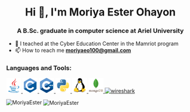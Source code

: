 <h1 align="center">Hi 👋, I'm Moriya Ester Ohayon</h1>
<h3 align="center">A B.Sc. graduate in computer science at Ariel University</h3>


- 🔭 I teached at the Cyber Education Center in the Mamriot program
- 📫 How to reach me **moriyaeo100@gmail.com**

<h3 align="left">Languages and Tools:</h3>
<p align="left">
    <a href="https://www.java.com" target="_blank" rel="noreferrer"> <img src="https://raw.githubusercontent.com/devicons/devicon/master/icons/java/java-original.svg" alt="java" width="40" 
       height="40"/> 
    </a>
    <a href="https://www.cprogramming.com/" target="_blank" rel="noreferrer"> <img src="https://raw.githubusercontent.com/devicons/devicon/master/icons/c/c-original.svg" 
    alt="c" width="40" height="40"/>
    </a>
    <a href="#" target="_blank" rel="noreferrer"> <!-- C++ -->
        <img src="https://raw.githubusercontent.com/devicons/devicon/master/icons/cplusplus/cplusplus-original.svg" alt="C++" width="40" height="40"/>
    </a>
    <a href="https://www.python.org" target="_blank" rel="noreferrer"> <img src="https://raw.githubusercontent.com/devicons/devicon/master/icons/python/python-original.svg" alt="python" 
       width="40" height="40"/> 
    </a>
    <a href="https://www.linux.org/" target="_blank" rel="noreferrer"> <img src="https://raw.githubusercontent.com/devicons/devicon/master/icons/linux/linux-original.svg" alt="linux" 
       width="40" height="40"/>
    </a>
    <a href="https://www.mongodb.com/" target="_blank" rel="noreferrer"> <img src="https://raw.githubusercontent.com/devicons/devicon/master/icons/mongodb/mongodb-original-wordmark.svg" 
       alt="mongodb" width="40" height="40"/> 
    </a>
    <a href="https://www.wireshark.org/" target="wireshark" rel="noreferrer"> <img src="https://upload.wikimedia.org/wikipedia/commons/d/df/Wireshark_icon.svg" alt="wireshark" width="40" 
       height="40"/> 
    </a>
</p>

<p><img align="left" src="https://github-readme-stats.vercel.app/api/top-langs?username=MoriyaEster&show_icons=true&locale=en&layout=compact" alt="MoriyaEster" /></p>

<p>&nbsp;<img align="center" src="https://github-readme-stats.vercel.app/api?username=MoriyaEster&show_icons=true&locale=en" alt="MoriyaEster" /></p>
